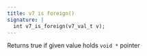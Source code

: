 ```yaml
---
title: v7 is foreign()
signature: |
  int v7_is_foreign(v7_val_t v);
---
```


Returns true if given value holds `void *` pointer 

